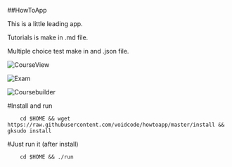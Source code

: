 ##HowToApp

This is a little leading app.

Tutorials is make in .md file. 

Multiple choice test make in and .json file.

![CourseView](https://raw.githubusercontent.com/voidcode/howtoapp/master/PR/HowToApp_001.png)

![Exam](https://raw.githubusercontent.com/voidcode/howtoapp/master/PR/HowToApp_002.png)

![Coursebuilder](https://raw.githubusercontent.com/voidcode/howtoapp/master/PR/HowToApp_003.png)

#Install and run
```
    cd $HOME && wget https://raw.githubusercontent.com/voidcode/howtoapp/master/install && gksudo install
```


#Just run it (after install)
```
    cd $HOME && ./run
```


